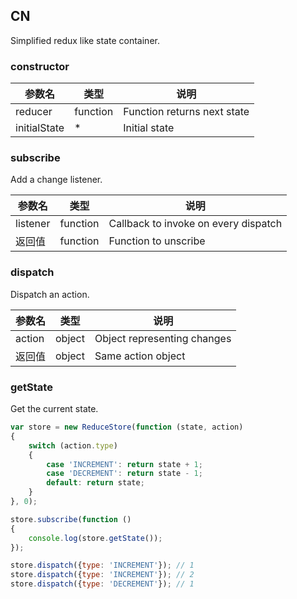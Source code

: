 ## CN

Simplified redux like state container.

### constructor

|参数名|类型|说明|
|-----|----|---|
|reducer     |function|Function returns next state|
|initialState|*       |Initial state              |

### subscribe

Add a change listener.

|参数名|类型|说明|
|-----|----|---|
|listener|function|Callback to invoke on every dispatch|
|返回值  |function|Function to unscribe                |

### dispatch

Dispatch an action.

|参数名|类型|说明|
|-----|----|---|
|action|object|Object representing changes|
|返回值|object|Same action object         |

### getState

Get the current state.

```javascript
var store = new ReduceStore(function (state, action)
{
    switch (action.type)
    {
        case 'INCREMENT': return state + 1;
        case 'DECREMENT': return state - 1;
        default: return state;
    }
}, 0);

store.subscribe(function ()
{
    console.log(store.getState());
});

store.dispatch({type: 'INCREMENT'}); // 1
store.dispatch({type: 'INCREMENT'}); // 2
store.dispatch({type: 'DECREMENT'}); // 1
```